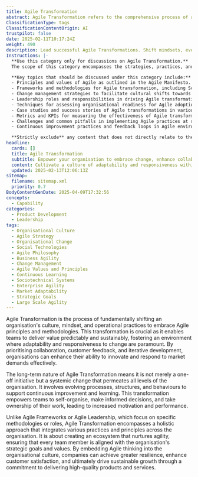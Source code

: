```yaml
---
title: Agile Transformation
abstract: Agile Transformation refers to the comprehensive process of altering an organisation's culture, mindset, and operational practices to adopt Agile principles and methodologies. Originating from the need for more adaptive and responsive work environments, this transformation is essential for enabling teams to deliver value in a predictable and sustainable manner. By emphasising collaboration, customer feedback, and iterative development, organisations can significantly improve their capacity for innovation and responsiveness to market changes. Agile Transformation is a long-term commitment that requires systemic changes across all organisational levels, evolving processes, structures, and behaviours to foster continuous improvement and learning. It empowers teams to self-organise, make informed decisions, and take ownership of their work, which enhances motivation and performance. Unlike specific Agile Frameworks or leadership roles that focus on particular methodologies, Agile Transformation adopts a holistic approach that integrates diverse practices and principles throughout the organisation. This creates an ecosystem that supports agility, aligning every team member with the organisation's strategic goals and values. By embedding Agile thinking into the organisational culture, companies can achieve greater resilience, improve customer satisfaction, and drive sustainable growth through a dedication to delivering high-quality products and services.
ClassificationType: tags
ClassificationContentOrigin: AI
trustpilot: false
date: 2025-02-11T10:17:24Z
weight: 490
description: Lead successful Agile Transformations. Shift mindsets, evolve processes, and enable true organisational agility.
Instructions: |-
  **Use this category only for discussions on Agile Transformation.**  
  The scope of this category encompasses the strategies, practices, and methodologies involved in leading successful Agile transformations within organisations. It focuses on shifting mindsets, evolving processes, and enabling true organisational agility to enhance responsiveness and adaptability in a dynamic business environment.

  **Key topics that should be discussed under this category include:**
  - Principles and values of Agile as outlined in the Agile Manifesto.
  - Frameworks and methodologies for Agile transformation, including Scrum, Kanban, and Lean.
  - Change management strategies to facilitate cultural shifts towards Agile practices.
  - Leadership roles and responsibilities in driving Agile transformations.
  - Techniques for assessing organisational readiness for Agile adoption.
  - Case studies and success stories of Agile transformations in various industries.
  - Metrics and KPIs for measuring the effectiveness of Agile transformations.
  - Challenges and common pitfalls in implementing Agile practices at scale.
  - Continuous improvement practices and feedback loops in Agile environments.

  **Strictly exclude** any content that does not directly relate to the principles of Agile transformation, such as unrelated project management methodologies, non-Agile frameworks, or general business strategies that do not incorporate Agile philosophies.
headline:
  cards: []
  title: Agile Transformation
  subtitle: Empower your organisation to embrace change, enhance collaboration, and foster a culture of continuous improvement for lasting success.
  content: Cultivate a culture of adaptability and responsiveness within your organisation. Explore strategies for mindset shifts, process evolution, and enhanced collaboration. Posts should delve into frameworks, metrics for success, and techniques for navigating complexity, ultimately driving sustainable improvement and value delivery.
  updated: 2025-02-13T12:06:13Z
sitemap:
  filename: sitemap.xml
  priority: 0.7
BodyContentGenDate: 2025-04-09T17:32:56
concepts:
  - Capability
categories:
  - Product Development
  - Leadership
tags:
  - Organisational Culture
  - Agile Strategy
  - Organisational Change
  - Social Technologies
  - Agile Philosophy
  - Business Agility
  - Change Management
  - Agile Values and Principles
  - Continuous Learning
  - Sociotechnical Systems
  - Enterprise Agility
  - Market Adaptability
  - Strategic Goals
  - Large Scale Agility
---
```


Agile Transformation is the process of fundamentally shifting an organisation's culture, mindset, and operational practices to embrace Agile principles and methodologies. This transformation is crucial as it enables teams to deliver value predictably and sustainably, fostering an environment where adaptability and responsiveness to change are paramount. By prioritising collaboration, customer feedback, and iterative development, organisations can enhance their ability to innovate and respond to market demands effectively.

The long-term nature of Agile Transformation means it is not merely a one-off initiative but a systemic change that permeates all levels of the organisation. It involves evolving processes, structures, and behaviours to support continuous improvement and learning. This transformation empowers teams to self-organise, make informed decisions, and take ownership of their work, leading to increased motivation and performance.

Unlike Agile Frameworks or Agile Leadership, which focus on specific methodologies or roles, Agile Transformation encompasses a holistic approach that integrates various practices and principles across the organisation. It is about creating an ecosystem that nurtures agility, ensuring that every team member is aligned with the organisation's strategic goals and values. By embedding Agile thinking into the organisational culture, companies can achieve greater resilience, enhance customer satisfaction, and ultimately drive sustainable growth through a commitment to delivering high-quality products and services.

